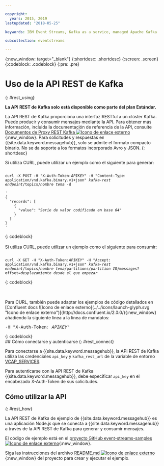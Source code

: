 ```yaml
---

copyright:
  years: 2015, 2019
lastupdated: "2018-05-25"

keywords: IBM Event Streams, Kafka as a service, managed Apache Kafka

subcollection: eventstreams

---
```


{:new_window: target="_blank"}
{:shortdesc: .shortdesc}
{:screen: .screen}
{:codeblock: .codeblock}
{:pre: .pre}

# Uso de la API REST de Kafka
{: #rest_using}

**La API REST de Kafka solo está disponible como parte del plan Estándar.**
<br/>

La API REST de Kafka proporciona una interfaz RESTful a
un clúster Kafka. Puede producir y consumir mensajes mediante la API. Para obtener más información, incluida la documentación de referencia de la API, consulte [Documentos de Proxy REST Kafka ![Icono de enlace externo](../../icons/launch-glyph.svg "Icono de enlace externo")](https://docs.confluent.io/2.0.0/kafka-rest/docs/index.html){:new_window}. Para solicitudes y respuestas en {{site.data.keyword.messagehub}}, solo se admite el
formato compacto binario. No se da soporte a los formatos incorporado Avro y JSON.
{: shortdesc}

Si utiliza CURL, puede utilizar un ejemplo como el siguiente para generar:
<pre class="pre"><code>
curl -X POST -H "X-Auth-Token:<var class="keyword varname">APIKEY</var>" -H "Content-Type: application/vnd.kafka.binary.v1+json" <var class="keyword varname">kafka-rest endpoint</var>/topics/<var class="keyword varname">nombre tema</var> -d 

'
{
  "records": [
    {
      "value": "<var class="keyword varname">Serie de valor codificado en base 64</var>"
    }
  ]
}
'
</code></pre>
{: codeblock}
<br/>
<br/>
Si utiliza CURL, puede utilizar un ejemplo como el siguiente para consumir:
<pre class="pre"><code>
curl -X GET -H "X-Auth-Token:<var class="keyword varname">APIKEY</var>" -H "Accept: application/vnd.kafka.binary.v1+json" <var class="keyword varname">kafka-rest endpoint</var>/topics/<var class="keyword varname">nombre tema</var>/partitions/<var class="keyword varname">partition ID</var>/messages?offset=<var class="keyword varname">desplazamiento desde el que empezar</var>
</code></pre>
{: codeblock}

<br/>
<br/>
Para CURL, también puede adaptar los ejemplos de código detallados en [Confluent docs ![Icono de enlace externo](../../icons/launch-glyph.svg "Icono de enlace externo")](http://docs.confluent.io/2.0.0/){:new_window} añadiendo la siguiente línea a la línea de mandatos:
<pre class="pre">-H "X-Auth-Token: <var class="keyword varname">APIKEY</var>"</pre>
{: codeblock}

<br/>
## Cómo conectarse y autenticarse
{: #rest_connect}

<!-- info was in eventstreams066.md -->

<!-- Comment from Andrew
basic introduction, definitely including health warning
-->
Para conectarse a {{site.data.keyword.messagehub}}, la API REST de Kafka utiliza las credenciales <code>api_key</code> y <code>kafka_rest_url</code> de la variable de entorno [VCAP_SERVICES](/docs/services/EventStreams?topic=eventstreams-connecting#connect_standard_cf).

Para autenticarse con la API REST de Kafka {{site.data.keyword.messagehub}}, debe
especificar <code>api_key</code> en el encabezado X-Auth-Token de sus solicitudes.


## Cómo utilizar la API
{: #rest_how}

<!-- info was in eventstreams097.md -->

La API REST de Kafka de
ejemplo
de
{{site.data.keyword.messagehub}}
es una aplicación Node.js que se conecta a
{{site.data.keyword.messagehub}}
a través de la API REST de Kafka para generar y consumir
mensajes.

El código de ejemplo está en el [proyecto GitHub event-streams-samples ![Icono de enlace externo](../../icons/launch-glyph.svg "Icono de enlace externo")](https://github.com/ibm-messaging/event-streams-samples/tree/master/kafka-nodejs-console-sample){:new_window}.

Siga las instrucciones del archivo [README.md ![Icono de enlace externo](../../icons/launch-glyph.svg "Icono de enlace externo")](https://github.com/ibm-messaging/event-streams-samples/tree/master/kafka-nodejs-console-sample){:new_window} del proyecto para crear y ejecutar el ejemplo.


